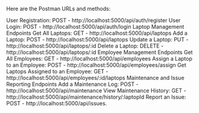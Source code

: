 


Here are the Postman URLs and methods:

User Registration:
POST - http://localhost:5000/api/auth/register
User Login:
POST - http://localhost:5000/api/auth/login
Laptop Management Endpoints
Get All Laptops:
GET - http://localhost:5000/api/laptops
Add a Laptop:
POST - http://localhost:5000/api/laptops
Update a Laptop:
PUT - http://localhost:5000/api/laptops/:id
Delete a Laptop:
DELETE - http://localhost:5000/api/laptops/:id
Employee Management Endpoints
Get All Employees:
GET - http://localhost:5000/api/employees
Assign a Laptop to an Employee:
POST - http://localhost:5000/api/employees/assign
Get Laptops Assigned to an Employee:
GET - http://localhost:5000/api/employees/:id/laptops
Maintenance and Issue Reporting Endpoints
Add a Maintenance Log:
POST - http://localhost:5000/api/maintenance
View Maintenance History:
GET - http://localhost:5000/api/maintenance/history/:laptopId
Report an Issue:
POST - http://localhost:5000/api/issues.
